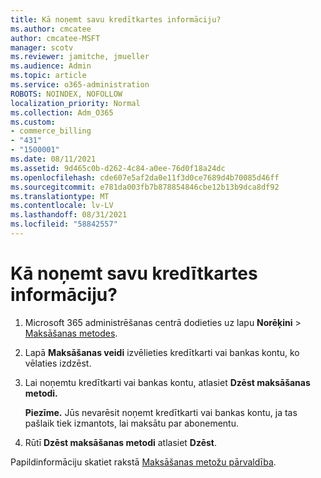 ```yaml
---
title: Kā noņemt savu kredītkartes informāciju?
ms.author: cmcatee
author: cmcatee-MSFT
manager: scotv
ms.reviewer: jamitche, jmueller
ms.audience: Admin
ms.topic: article
ms.service: o365-administration
ROBOTS: NOINDEX, NOFOLLOW
localization_priority: Normal
ms.collection: Adm_O365
ms.custom:
- commerce_billing
- "431"
- "1500001"
ms.date: 08/11/2021
ms.assetid: 9d465c0b-d262-4c84-a0ee-76d0f18a24dc
ms.openlocfilehash: cde607e5af2da0e11f3d0ce7689d4b70085d46ff
ms.sourcegitcommit: e781da003fb7b878854846cbe12b13b9dca8df92
ms.translationtype: MT
ms.contentlocale: lv-LV
ms.lasthandoff: 08/31/2021
ms.locfileid: "58842557"
---
```

# <a name="how-do-i-remove-my-credit-card-information"></a>Kā noņemt savu kredītkartes informāciju?

1. Microsoft 365 administrēšanas centrā dodieties uz lapu **Norēķini** \> [Maksāšanas metodes](https://go.microsoft.com/fwlink/p/?linkid=2018806).

2. Lapā **Maksāšanas veidi** izvēlieties kredītkarti vai bankas kontu, ko vēlaties izdzēst.

3. Lai noņemtu kredītkarti vai bankas kontu, atlasiet **Dzēst maksāšanas metodi.**

    **Piezīme.** Jūs nevarēsit noņemt kredītkarti vai bankas kontu, ja tas pašlaik tiek izmantots, lai maksātu par abonementu.

4. Rūtī **Dzēst maksāšanas metodi** atlasiet **Dzēst**.

Papildinformāciju skatiet rakstā [Maksāšanas metožu pārvaldība](https://docs.microsoft.com/microsoft-365/commerce/billing-and-payments/manage-payment-methods).